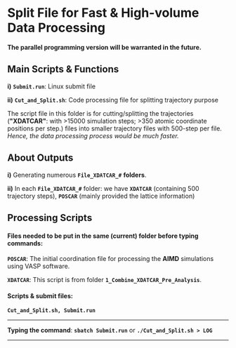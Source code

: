 # Split File for Fast & High-volume Data Processing

**The parallel programming version will be warranted in the future.**

## Main Scripts & Functions

**i)** **`Submit.run`**: Linux submit file

**ii)** **`Cut_and_Split.sh`**: Code processing file for splitting trajectory purpose

The script file in this folder is for cutting/splitting the trajectories (**"XDATCAR"**: with >15000 simulation steps; >350 atomic coordinate positions per step.) files into smaller trajectory files with 500-step per file. *Hence, the data processing process would be much faster.*

## About Outputs

**i)** Generating numerous **`File_XDATCAR_#`** **folders**.

**ii)** In each **`File_XDATCAR_#`** folder: we have **`XDATCAR`** (containing 500 trajectory steps), **`POSCAR`** (mainly provided the lattice information)

## Processing Scripts

#### Files needed to be put in the same (current) folder before typing commands:

**`POSCAR`**: The initial coordination file for processing the **AIMD** simulations using VASP software.

**`XDATCAR`**: This script is from folder **`1_Combine_XDATCAR_Pre_Analysis`**. 

#### Scripts & submit files: 

**`Cut_and_Split.sh, Submit.run`**

****

**Typing the command**: **`sbatch Submit.run`** or **`./Cut_and_Split.sh > LOG`**

****




